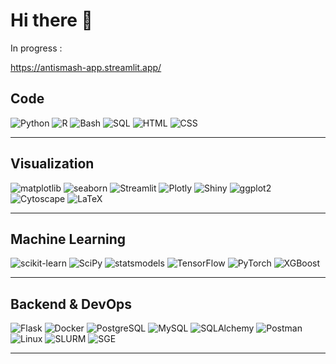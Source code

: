 # Hi there 👋

In progress :

https://antismash-app.streamlit.app/

<!--
## Projects

- vog-mgCSTs : https://github.com/JHolm-Lab/VOG-mgCST-classifier
- VIRGO2 : https://www.biorxiv.org/content/10.1101/2025.03.04.641479v1
- antiSMASH : https://github.com/AmauryMaros/BGC_antiSMASH
---
-->

## Code

![Python](https://img.shields.io/badge/Python-3776AB?style=flat&logo=python&logoColor=white)
![R](https://img.shields.io/badge/R-276DC3?style=flat&logo=r&logoColor=white)
![Bash](https://img.shields.io/badge/Bash-121011?style=flat&logo=gnubash&logoColor=white)
![SQL](https://img.shields.io/badge/SQL-025E8C?style=flat)
![HTML](https://img.shields.io/badge/HTML5-E34F26?style=flat&logo=html5&logoColor=white)
![CSS](https://img.shields.io/badge/CSS3-1572B6?style=flat&logo=css3&logoColor=white)

---

## Visualization

![matplotlib](https://img.shields.io/badge/matplotlib-3776AB?style=flat&logo=python&logoColor=white)
![seaborn](https://img.shields.io/badge/seaborn-4C72B0?style=flat&logo=python&logoColor=white)
![Streamlit](https://img.shields.io/badge/Streamlit-FF4B4B?style=flat&logo=streamlit&logoColor=white)
![Plotly](https://img.shields.io/badge/Plotly-3F4F75?style=flat&logo=plotly&logoColor=white)
![Shiny](https://img.shields.io/badge/Shiny-009EDA?style=flat&logo=r&logoColor=white)
![ggplot2](https://img.shields.io/badge/ggplot2-1B9E77?style=flat&logo=r&logoColor=white)
![Cytoscape](https://img.shields.io/badge/Cytoscape-253494?style=flat)
![LaTeX](https://img.shields.io/badge/LaTeX-008080?style=flat&logo=latex&logoColor=white)

---

## Machine Learning

![scikit-learn](https://img.shields.io/badge/scikit--learn-F7931E?style=flat&logo=scikit-learn&logoColor=white)
![SciPy](https://img.shields.io/badge/SciPy-8CAAE6?style=flat&logo=scipy&logoColor=white)
![statsmodels](https://img.shields.io/badge/statsmodels-323755?style=flat)
![TensorFlow](https://img.shields.io/badge/TensorFlow-FF6F00?style=flat&logo=tensorflow&logoColor=white)
![PyTorch](https://img.shields.io/badge/PyTorch-EE4C2C?style=flat&logo=pytorch&logoColor=white)
![XGBoost](https://img.shields.io/badge/XGBoost-0072C6?style=flat)

---

## Backend & DevOps

![Flask](https://img.shields.io/badge/Flask-000000?style=flat&logo=flask&logoColor=white)
![Docker](https://img.shields.io/badge/Docker-2496ED?style=flat&logo=docker&logoColor=white)
![PostgreSQL](https://img.shields.io/badge/PostgreSQL-4169E1?style=flat&logo=postgresql&logoColor=white)
![MySQL](https://img.shields.io/badge/MySQL-4479A1?style=flat&logo=mysql&logoColor=white)
![SQLAlchemy](https://img.shields.io/badge/SQLAlchemy-FF0000?style=flat&logo=sqlalchemy&logoColor=white)
![Postman](https://img.shields.io/badge/Postman-FF6C37?style=flat&logo=postman&logoColor=white)
![Linux](https://img.shields.io/badge/Linux-FCC624?style=flat&logo=linux&logoColor=black)
![SLURM](https://img.shields.io/badge/SLURM-222222?style=flat)
![SGE](https://img.shields.io/badge/SGE-222222?style=flat)

---

